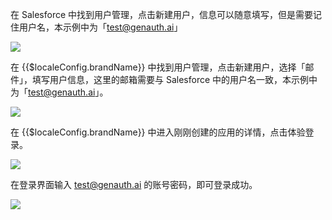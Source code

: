 <IntegrationDetailCard :title="`在 Salesforce 中创建用户`">

在 Salesforce 中找到用户管理，点击新建用户，信息可以随意填写，但是需要记住用户名，本示例中为「test@genauth.ai」

![](~@imagesZhCn/integration/salesforce/3-1.png)

</IntegrationDetailCard>

<IntegrationDetailCard :title="`在 ${$localeConfig.brandName} 中创建用户`">

在 {{$localeConfig.brandName}} 中找到用户管理，点击新建用户，选择「邮件」，填写用户信息，这里的邮箱需要与 Salesforce 中的用户名一致，本示例中为「test@genauth.ai」。

![](~@imagesZhCn/integration/salesforce/3-2.png)

</IntegrationDetailCard>

<IntegrationDetailCard :title="`体验登录`">

在 {{$localeConfig.brandName}} 中进入刚刚创建的应用的详情，点击体验登录。

![](~@imagesZhCn/integration/salesforce/3-3.png)

在登录界面输入 test@genauth.ai 的账号密码，即可登录成功。

![](~@imagesZhCn/integration/salesforce/3-4.png)

</IntegrationDetailCard>
